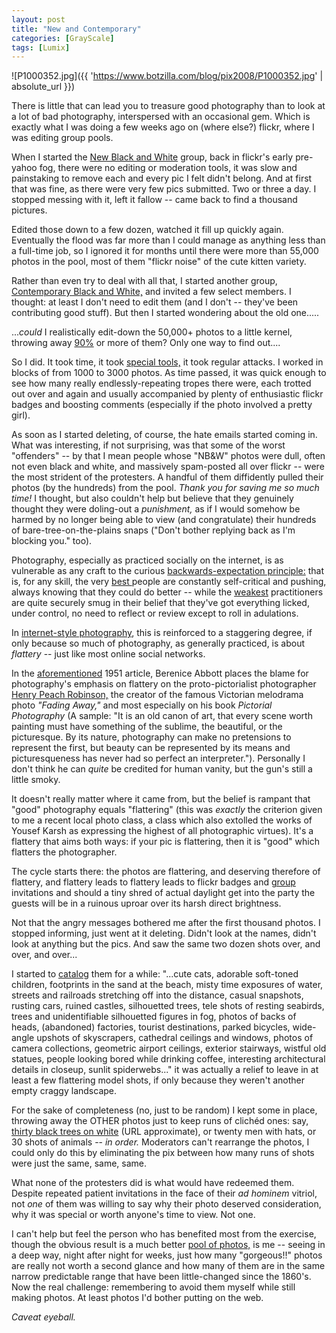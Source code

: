 ```yaml
---
layout: post
title: "New and Contemporary"
categories: [GrayScale]
tags: [Lumix]
---
```



![P1000352.jpg]({{ 'https://www.botzilla.com/blog/pix2008/P1000352.jpg' | absolute_url }})


There is little that can lead you to treasure good photography than to look at a lot of bad photography, interspersed with an occasional gem. Which is exactly what I was doing a few weeks ago on (where else?) flickr, where I was editing group pools.

When I started the <a href="http://www.flickr.com/groups/newblackandwhite/">New Black and White</a> group, back in flickr's early pre-yahoo fog, there were no editing or moderation tools, it was slow and painstaking to remove each and every pic I felt didn't belong. And at first that was fine, as there were very few pics submitted. Two or three a day. I stopped messing with it, left it fallow -- came back to find a thousand pictures. 

Edited those down to a few dozen, watched it fill up quickly again. Eventually the flood was far more than I could manage as anything less than a full-time job, so I ignored it for months until there were more than 55,000 photos in the pool, most of them "flickr noise" of the cute kitten variety.

Rather than even try to deal with all that, I started another group, <a href="http://www.flickr.com/groups/contemporarybw/">Contemporary Black and White,</a> and invited a few select members. I thought: at least I don't need to edit them (and I don't -- they've been contributing good stuff). But then I started wondering about the old one.....

<!--more-->
...<i>could</i> I realistically edit-down the 50,000+ photos to a little kernel, throwing away <a href="http://en.wikipedia.org/wiki/Sturgeon's_law">90%</a> or more of them? Only one way to find out....

So I did. It took time, it took <a href="http://bighugelabs.com/flickr/poolcleaner.php">special tools,</a> it took regular attacks. I worked in blocks of from 1000 to 3000 photos. As time passed, it was quick enough to see how many really endlessly-repeating tropes there were, each trotted out over and again and usually accompanied by plenty of enthusiastic flickr badges and boosting comments (especially if the photo involved a pretty girl).

As soon as I started deleting, of course, the hate emails started coming in. What was interesting, if not surprising, was that some of the worst "offenders" -- by that I mean people whose "NB&W" photos were dull, often not even black and white, and massively spam-posted all over flickr -- were the most strident of the protesters. A handful of them diffidently pulled their photos (by the hundreds) from the pool. <i>Thank you for saving me so much time!</i> I thought, but also couldn't help but believe that they genuinely thought they were doling-out a <i>punishment,</i> as if I would somehow be harmed by no longer being able to view (and congratulate) their hundreds of bare-tree-on-the-plains snaps ("Don't bother replying back as I'm blocking you." too).

Photography, especially as practiced socially on the internet, is as vulnerable as any craft to the curious <a href="http://www.apa.org/monitor/feb03/overestimate.html">backwards-expectation principle:</a> that is, for any skill, the very <a href="http://www.cambridge.org/us/catalogue/catalogue.asp?isbn=052184097X">best </a> people are constantly self-critical and pushing, always knowing that they could do better -- while the <a href="http://en.wikipedia.org/wiki/Dunning-Kruger_effect">weakest</a> practitioners are quite securely smug in their belief that they've got everything licked, under control, no need to reflect or review except to roll in adulations.

In <a href="http://www.flickr.com/groups/57884191@N00/">internet-style photography</a>, this is reinforced to a staggering degree, if only because so much of photography, as generally practiced, is about <i>flattery</i> -- just like most online social networks.

In the <a href="{{ site.baseurl }}{% post_url 2008-05-26-The-Critique %}">aforementioned</a> 1951 article, Berenice Abbott  places the blame for photography's emphasis on flattery on the proto-pictorialist photographer <a href="http://en.wikipedia.org/wiki/Henry_Peach_Robinson">Henry Peach Robinson,</a> the creator of the famous Victorian melodrama photo <i>"Fading Away,"</i> and most especially on his book <i>Pictorial Photography</i> (A sample: "It is an old canon of art, that every scene worth painting must have something of the sublime, the beautiful, or the picturesque. By its nature, photography can make no pretensions to represent the first, but beauty can be represented by its means and picturesqueness has never had so perfect an interpreter."). Personally I don't think he can <i>quite</i> be credited for human vanity, but the gun's still a little smoky.

It doesn't really matter where it came from, but the belief is rampant that "good" photography equals "flattering" (this was <i>exactly</i> the criterion given to me a recent local photo class, a class which also extolled the works of Yousef Karsh as expressing the highest of all photographic virtues). It's a flattery that aims both ways: if your pic is flattering, then it is "good" which flatters the photographer.

The cycle starts there: the photos are flattering, and deserving therefore of flattery, and flattery leads to flattery leads to flickr badges and <a href="http://www.flickr.com/groups/exemplaryshots/">group</a> invitations  and should a tiny shred of actual daylight get into the party the guests will be in a ruinous uproar over its harsh direct brightness.

Not that the angry messages bothered me after the first thousand photos. I stopped informing, just went at it deleting. Didn't look at the names, didn't look at anything but the pics. And saw the same two dozen shots over, and over, and over...

I started to <a href="http://www.flickr.com/photos/bjorke/2409242893/">catalog</a> them for a while: "...cute cats, adorable soft-toned children, footprints in the sand at the beach, misty time exposures of water, streets and railroads stretching off into the distance, casual snapshots, rusting cars, ruined castles, silhouetted trees, tele shots of resting seabirds, trees and unidentifiable silhouetted figures in fog, photos of backs of heads, (abandoned) factories, tourist destinations, parked bicycles, wide-angle upshots of skyscrapers, cathedral ceilings and windows, photos of camera collections, geometric airport ceilings, exterior stairways, wistful old statues, people looking bored while drinking coffee, interesting architectural details in closeup, sunlit spiderwebs..." it was actually a relief to leave in at least a few flattering model shots, if only because they weren't another empty craggy landscape.

For the sake of completeness (no, just to be random) I kept some in place, throwing away the OTHER photos just to keep runs of clich&eacute;d ones: say, <a href="http://www.flickr.com/groups/newblackandwhite/pool/page117/">thirty black trees on white</a> (URL approximate), or twenty men with hats, or 30 shots of animals -- <i>in order.</i> Moderators can't rearrange the photos, I could only do this by eliminating the pix between how many runs of shots were just the same, same, same.

What none of the protesters did is what would have redeemed them. Despite repeated patient invitations in the face of their <i>ad hominem</i> vitriol, not <i>one</i> of them was willing to say why their photo deserved consideration, why it was special or worth anyone's time to view. Not one.

I can't help but feel the person who has benefited most from the exercise, though the obvious result is a much better <a href="http://www.flickr.com/groups/newblackandwhite/pool/">pool of photos,</a>  is me -- seeing in a deep way, night after night for weeks, just how many "gorgeous!!" photos are really not worth a second glance and how many of them are in the same narrow predictable range that have been little-changed since the 1860's. Now the real challenge: remembering to avoid them myself while still making photos. At least photos I'd bother putting on the web.

<i>Caveat eyeball.</i>

